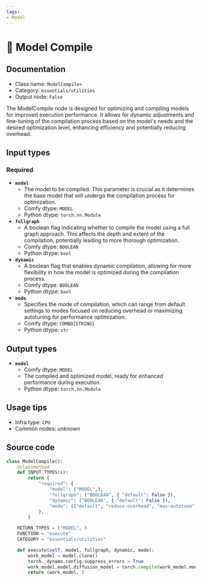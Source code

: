 ```yaml
---
tags:
- Model
---
```


# 🔧 Model Compile
## Documentation
- Class name: `ModelCompile+`
- Category: `essentials/utilities`
- Output node: `False`

The ModelCompile node is designed for optimizing and compiling models for improved execution performance. It allows for dynamic adjustments and fine-tuning of the compilation process based on the model's needs and the desired optimization level, enhancing efficiency and potentially reducing overhead.
## Input types
### Required
- **`model`**
    - The model to be compiled. This parameter is crucial as it determines the base model that will undergo the compilation process for optimization.
    - Comfy dtype: `MODEL`
    - Python dtype: `torch.nn.Module`
- **`fullgraph`**
    - A boolean flag indicating whether to compile the model using a full graph approach. This affects the depth and extent of the compilation, potentially leading to more thorough optimization.
    - Comfy dtype: `BOOLEAN`
    - Python dtype: `bool`
- **`dynamic`**
    - A boolean flag that enables dynamic compilation, allowing for more flexibility in how the model is optimized during the compilation process.
    - Comfy dtype: `BOOLEAN`
    - Python dtype: `bool`
- **`mode`**
    - Specifies the mode of compilation, which can range from default settings to modes focused on reducing overhead or maximizing autotuning for performance optimization.
    - Comfy dtype: `COMBO[STRING]`
    - Python dtype: `str`
## Output types
- **`model`**
    - Comfy dtype: `MODEL`
    - The compiled and optimized model, ready for enhanced performance during execution.
    - Python dtype: `torch.nn.Module`
## Usage tips
- Infra type: `CPU`
- Common nodes: unknown


## Source code
```python
class ModelCompile():
    @classmethod
    def INPUT_TYPES(s):
        return {
            "required": {
                "model": ("MODEL",),
                "fullgraph": ("BOOLEAN", { "default": False }),
                "dynamic": ("BOOLEAN", { "default": False }),
                "mode": (["default", "reduce-overhead", "max-autotune", "max-autotune-no-cudagraphs"],),
            },
        }

    RETURN_TYPES = ("MODEL", )
    FUNCTION = "execute"
    CATEGORY = "essentials/utilities"

    def execute(self, model, fullgraph, dynamic, mode):
        work_model = model.clone()
        torch._dynamo.config.suppress_errors = True
        work_model.model.diffusion_model = torch.compile(work_model.model.diffusion_model, dynamic=dynamic, fullgraph=fullgraph, mode=mode)
        return (work_model, )

```
